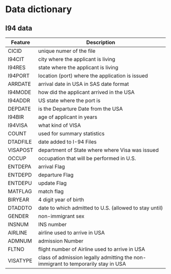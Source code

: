 # Data dictionary
## I94 data
Feature|Description
---|---
CICID| unique numer of the file
I94CIT| city where the applicant is living
I94RES| state where the applicant is living
I94PORT| location (port) where the application is issued
ARRDATE| arrival date in USA in SAS date format
I94MODE| how did the applicant arrived in the USA
I94ADDR| US state where the port is
DEPDATE| is the Departure Date from the USA
I94BIR| age of applicant in years
I94VISA| what kind of VISA
COUNT| used for summary statistics| always 1
DTADFILE| date added to I-94 Files
VISAPOST| department of State where where Visa was issued
OCCUP| occupation that will be performed in U.S.
ENTDEPA| arrival Flag
ENTDEPD| departure Flag
ENTDEPU| update Flag
MATFLAG| match flag
BIRYEAR| 4 digit year of birth
DTADDTO| date to which admitted to U.S. (allowed to stay until)
GENDER| non-immigrant sex
INSNUM| INS number
AIRLINE| airline used to arrive in USA
ADMNUM| admission Number
FLTNO| flight number of Airline used to arrive in USA
VISATYPE| class of admission legally admitting the non-immigrant to temporarily stay in USA
